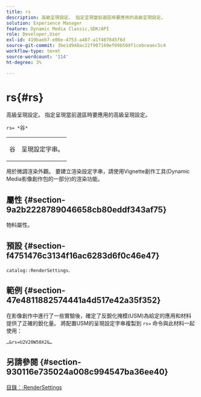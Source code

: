 ```yaml
---
title: rs
description: 高級呈現設定。 指定呈現當前選區時要應用的高級呈現設定。
solution: Experience Manager
feature: Dynamic Media Classic,SDK/API
role: Developer,User
exl-id: 419baeb7-e06e-4753-a487-a1f407845f6d
source-git-commit: 3be1d948ac22f907169ef09b509f1cebceaec5c4
workflow-type: tm+mt
source-wordcount: '114'
ht-degree: 3%

---
```


# rs{#rs}

高級呈現設定。 指定呈現當前選區時要應用的高級呈現設定。

`rs= *`谷`*`

<table id="simpletable_4B028996E5824FC18B9749D1A6A3C2E3"> 
 <tr class="strow"> 
  <td class="stentry"> <p><span class="varname"> 谷</span> </p> </td> 
  <td class="stentry"> <p>呈現設定字串。 </p></td> 
 </tr> 
</table>

用於微調渲染外觀。 要建立渲染設定字串，請使用Vignette創作工具(Dynamic Media影像創作包的一部分)的渲染功能。

## 屬性 {#section-9a2b2228789046658cb80eddf343af75}

物料屬性。

## 預設 {#section-f4751476c3134f16ac6283d6f0c46e47}

`catalog::RenderSettings`.

## 範例 {#section-47e4811882574441a4d517e42a35f352}

在影像創作中進行了一些實驗後，確定了反銳化掩模(USM)為給定的應用和材料提供了正確的銳化量。 將配置USM的呈現設定字串複製到 `rs=` 命令與此材料一起使用：

`…&rs=U2V20W50X2&…`

## 另請參閱 {#section-930116e735024a008c994547ba36ee40}

[目錄：:RenderSettings](../../../../../ir-api/material-cat/image-rendering-api-ref/c-ir-material-catalog/c-ir-material-data-reference/r-ir-rendersettings-dataref.md#reference-9ce753ae4096455eadcc12ac064de711)
